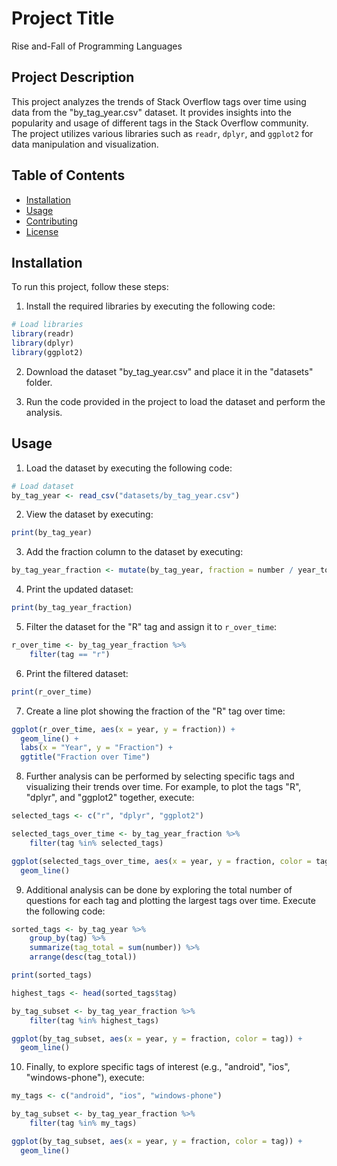 # Project Title

Rise and-Fall of Programming Languages

## Project Description

This project analyzes the trends of Stack Overflow tags over time using data from the "by_tag_year.csv" dataset. It provides insights into the popularity and usage of different tags in the Stack Overflow community. The project utilizes various libraries such as `readr`, `dplyr`, and `ggplot2` for data manipulation and visualization.

## Table of Contents

- [Installation](#installation)
- [Usage](#usage)
- [Contributing](#contributing)
- [License](#license)

## Installation

To run this project, follow these steps:

1. Install the required libraries by executing the following code:
```R
# Load libraries
library(readr)
library(dplyr)
library(ggplot2)
```

2. Download the dataset "by_tag_year.csv" and place it in the "datasets" folder.

3. Run the code provided in the project to load the dataset and perform the analysis.

## Usage

1. Load the dataset by executing the following code:
```R
# Load dataset
by_tag_year <- read_csv("datasets/by_tag_year.csv")
```

2. View the dataset by executing:
```R
print(by_tag_year)
```

3. Add the fraction column to the dataset by executing:
```R
by_tag_year_fraction <- mutate(by_tag_year, fraction = number / year_total)
```

4. Print the updated dataset:
```R
print(by_tag_year_fraction)
```

5. Filter the dataset for the "R" tag and assign it to `r_over_time`:
```R
r_over_time <- by_tag_year_fraction %>%
    filter(tag == "r")
```

6. Print the filtered dataset:
```R
print(r_over_time)
```

7. Create a line plot showing the fraction of the "R" tag over time:
```R
ggplot(r_over_time, aes(x = year, y = fraction)) +
  geom_line() +
  labs(x = "Year", y = "Fraction") +
  ggtitle("Fraction over Time")
```

8. Further analysis can be performed by selecting specific tags and visualizing their trends over time. For example, to plot the tags "R", "dplyr", and "ggplot2" together, execute:
```R
selected_tags <- c("r", "dplyr", "ggplot2")

selected_tags_over_time <- by_tag_year_fraction %>%
    filter(tag %in% selected_tags)

ggplot(selected_tags_over_time, aes(x = year, y = fraction, color = tag)) +
  geom_line()
```

9. Additional analysis can be done by exploring the total number of questions for each tag and plotting the largest tags over time. Execute the following code:
```R
sorted_tags <- by_tag_year %>%
    group_by(tag) %>%
    summarize(tag_total = sum(number)) %>%
    arrange(desc(tag_total))

print(sorted_tags)

highest_tags <- head(sorted_tags$tag)

by_tag_subset <- by_tag_year_fraction %>%
    filter(tag %in% highest_tags)

ggplot(by_tag_subset, aes(x = year, y = fraction, color = tag)) +
  geom_line()
```

10. Finally, to explore specific tags of interest (e.g., "android", "ios", "windows-phone"), execute:
```R
my_tags <- c("android", "ios", "windows-phone")

by_tag_subset <- by_tag_year_fraction %>%
    filter(tag %in% my_tags)

ggplot(by_tag_subset, aes(x = year, y = fraction, color = tag)) +
  geom_line()
```

